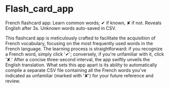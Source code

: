 # Flash_card_app
French flashcard app: Learn common words; ✔ if known, ✘ if not. Reveals English after 3s. Unknown words auto-saved in CSV.

This flashcard app is meticulously crafted to facilitate the acquisition of French vocabulary, focusing on the most frequently used words in the French language. The learning process is straightforward: if you recognize a French word, simply click '✔'; conversely, if you're unfamiliar with it, click '✘.' After a concise three-second interval, the app swiftly unveils the English translation. What sets this app apart is its ability to automatically compile a separate CSV file containing all the French words you've indicated as unfamiliar (marked with '✘') for your future reference and review.

